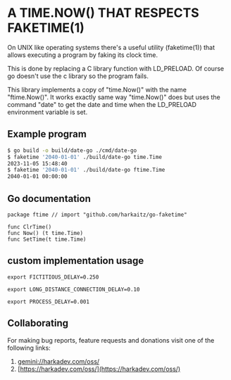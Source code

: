 A TIME.NOW() THAT RESPECTS FAKETIME(1)
======================================

On UNIX like operating systems there's a useful utility (faketime(1))
that allows executing a program by faking its clock time.

This is done by replacing a C library function with LD_PRELOAD. Of
course go doesn't use the c library so the program fails.

This library implements a copy of "time.Now()" with the name 
"ftime.Now()". It works exactly same way "time.Now()" does
but uses the command "date" to get the date and time when the
LD_PRELOAD environment variable is set.

## Example program

```sh
$ go build -o build/date-go ./cmd/date-go
$ faketime '2040-01-01' ./build/date-go time.Time
2023-11-05 15:48:40
$ faketime '2040-01-01' ./build/date-go ftime.Time
2040-01-01 00:00:00
```

## Go documentation

    package ftime // import "github.com/harkaitz/go-faketime"
    
    func ClrTime()
    func Now() (t time.Time)
    func SetTime(t time.Time)

## custom implementation usage

```
export FICTITIOUS_DELAY=0.250

export LONG_DISTANCE_CONNECTION_DELAY=0.10

export PROCESS_DELAY=0.001
```

## Collaborating

For making bug reports, feature requests and donations visit
one of the following links:

1. [gemini://harkadev.com/oss/](gemini://harkadev.com/oss/)
2. [https://harkadev.com/oss/](https://harkadev.com/oss/)
